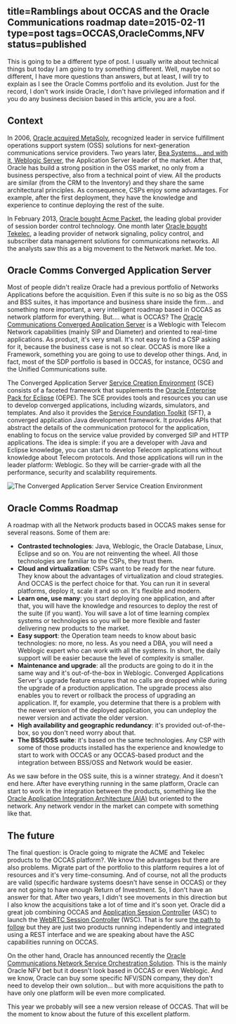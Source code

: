 title=Ramblings about OCCAS and the Oracle Communications roadmap
date=2015-02-11
type=post
tags=OCCAS,OracleComms,NFV
status=published
---------

This is going to be a different type of post. I usually write about technical things but today I am going to try something different. Well, maybe not so different, I have more questions than answers, but at least, I will try to explain as I see the Oracle Comms portfolio and its evolution. Just for the record, I don't work inside Oracle, I don't have privileged information and if you do any business decision based in this article, you are a fool.

## Context

In 2006, [Oracle acquired MetaSolv](http://www.oracle.com/us/corporate/acquisitions/metasolv/index.html), recognized leader in service fulfillment operations support system (OSS) solutions for next-generation communications service providers. Two years later, [Bea Systems... and with it, Weblogic Server](http://www.oracle.com/us/corporate/acquisitions/bea/index.html), the Application Server leader of the market. After that, Oracle has build a strong position in the OSS market, no only from a business perspective, also from a technical point of view. All the products are similar (from the CRM to the Inventory) and they share the same architectural principles. As consequence, CSPs enjoy some advantages. For example, after the first deployment, they have the knowledge and experience to continue deploying the rest of the suite. 

In February 2013, [Oracle bought Acme Packet](http://www.oracle.com/us/corporate/press/1903221), the leading global provider of session border control technology. One month later [Oracle bought Tekelec](http://www.oracle.com/us/corporate/acquisitions/tekelec/index.html), a leading provider of network signaling, policy control, and subscriber data management solutions for communications networks. All the analysts saw this as a big movement to the Network market. Me too.

## Oracle Comms Converged Application Server

Most of people didn't realize Oracle had a previous portfolio of Networks Applications before the acquisition. Even if this suite is no so big as the OSS and BSS suites, it has importance and business share inside the firm... and something more important, a very intelligent roadmap based in OCCAS as network platform for everything. But.... what is OCCAS? The [Oracle Communications Converged Application Server](http://www.oracle.com/us/products/applications/communications/unified-communications/converged-application-server-edition/overview/index.html) is a Weblogic with Telecom Network capabilities (mainly SIP and Diameter) and oriented to real-time applications. As product, it's very small. It's not easy to find a CSP asking for it, because the business case is not so clear. OCCAS is more like a Framework, something you are going to use to develop other things. And, in fact, most of the SDP portfolio is based in OCCAS, for instance, OCSG and the Unified Communications suite. 

The Converged Application Server [Service Creation Environment](https://docs.oracle.com/cd/E27702_01/doc.51/e27705/tpd_developing.htm#autoId1) (SCE) consists of a faceted framework that supplements the [Oracle Enterprise Pack for Eclipse](http://www.oracle.com/technetwork/developer-tools/eclipse/downloads/index.html) (OEPE). The SCE provides tools and resources you can use to develop converged applications, including wizards, simulators, and templates. And also it provides the [Service Foundation Toolkit](https://docs.oracle.com/cd/E27702_01/doc.51/e27707/sip_sft_overview.htm) (SFT), a converged application Java development framework. It provides APIs that abstract the details of the communication protocol for the application, enabling to focus on the service value provided by converged SIP and HTTP applications. The idea is simple: if you are a developer with Java and Eclipse knowledge, you can start to develop Telecom applications without knowledge about Telecom protocols. And those applications will run in the leader platform: Weblogic. So they will be carrier-grade with all the performance, security and scalability requirements.

![The Converged Application Server Service Creation Environment](https://docs.oracle.com/cd/E27702_01/doc.51/e27705/img/sce_overview.gif)

## Oracle Comms Roadmap

A roadmap with all the Network products based in OCCAS makes sense for several reasons. Some of them are:
* **Contrasted technologies**: Java, Weblogic, the Oracle Database, Linux, Eclipse and so on. You are not reinventing the wheel. All those technologies are familiar to the CSPs, they trust them. 
* **Cloud and virtualization**: CSPs want to be ready for the near future. They know about the advantages of virtualization and cloud strategies. And OCCAS is the perfect choice for that. You can run it in several platforms, deploy it, scale it and so on. It's flexible and modern.
* **Learn one, use many**: you start deploying one application, and after that, you will have the knowledge and resources to deploy the rest of the suite (if you want). You will save a lot of time learning complex systems or technologies so you will be more flexible and faster delivering new products to the market.
* **Easy support**: the Operation team needs to know about basic technologies: no more, no less. As you need a DBA, you will need a Weblogic expert who can work with all the systems. In short, the daily support will be easier because the level of complexity is smaller.
* **Maintenance and upgrade**: all the products are going to do it in the same way and it's out-of-the-box in Weblogic. Converged Applications Server's upgrade feature ensures that no calls are dropped while during the upgrade of a production application. The upgrade process also enables you to revert or rollback the process of upgrading an application. If, for example, you determine that there is a problem with the newer version of the deployed application, you can undeploy the newer version and activate the older version.
* **High availability and geographic redundancy**: it's provided out-of-the-box, so you don't need worry about that.
* **The BSS/OSS suite**: it's based on the same technologies. Any CSP with some of those products installed has the experience and knowledge to start to work with OCCAS or any OCCAS-based product and the integration between BSS/OSS and Network would be easier.

As we saw before in the OSS suite, this is a winner strategy. And it doesn't end here. After have everything running in the same platform, Oracle can start to work in the integration between the products, something like the [Oracle Application Integration Architecture (AIA)](http://www.oracle.com/us/products/applications/application-integration-architecture/overview/index.html) but oriented to the network. Any network vendor in the market can compete with something like that.

## The future

The final question: is Oracle going to migrate the ACME and Tekelec products to the OCCAS platform?. We know the advantages but there are also problems. Migrate part of the portfolio to this platform requires a lot of resources and it's very time-consuming. And of course, not all the products are valid (specific hardware systems doesn't have sense in OCCAS) or they are not going to have enough Return of Investment. So, I don't have an answer for that. After two years, I didn't see movements in this direction but I also know the acquisitions take a lot of time and it's soon yet. Oracle did a great job combining OCCAS and [Application Session Controller](http://docs.oracle.com/cd/E50379_01/index.htm) (ASC) to launch the [WebRTC Session Controller](http://www.oracle.com/us/products/applications/communications/web-rtc-session-controller/overview/index.html) (WSC). That is for sure [the path to follow](https://blogs.oracle.com/COMMSINFODEV/entry/new_tech_new_challenges_the) but they are just two products running independently and integrated using a REST interface and we are speaking about have the ASC capabilities running on OCCAS. 

On the other hand, Oracle has announced recently the [Oracle Communications Network Service Orchestration Solution](http://www.oracle.com/us/corporate/press/2418407). This is the mainly Oracle NFV bet but it doesn't look based in OCCAS or even Weblogic. And we know, Oracle can buy some specific NFV/SDN company, they don't need to develop their own solution... but with more acquisitions the path to have only one platform will be even more complicated.

This year we probably will see a new version release of OCCAS. That will be the moment to know about the future of this excellent platform. 
